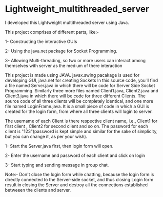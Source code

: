 # Lightweight_multithreaded_server
I developed this Lightweight multithreaded server using Java.

This project comprises of different parts, like:-

 1- Constructing the interactive GUIs
 
 2- Using the java.net package for Socket Programming.
 
 3- Allowing Multi-threading, so two or more users can interact among themselves with server as the medium of there interaction

This project is made using JAVA. javax.swing pacakage is used for developing GUI, java.net for creating Sockets
In this source code, you'll find a file named  Server.java in which there will be code for Server Side Socket Programming. Similarly three more files named Client1.java, Client2.java and Client3.java in which there will be code for three different Clients. The source code of all three clients will be completely identical, and one more file named LoginFrame.java. It is a small piece of code in which a GUI is created for the login form, from where all three clients will login to server. 

The username of each Client is there respective client name, i.e., Client1 for first client , Client2 for second client and so on. The password for each client is "123"(password is kept simple and similar for the sake of simplicity, but you can change it, as per your wish). 


1- Start the Server.java first, then login form will open.

2- Enter the username and password of each client and click on login

3- Start typing and sending message in group chat.


Note:- Don't close the login form while chatting, because the login form is directly connected to the Server-side socket, and thus closing Login form result in closing the Server and destroy all the connections established betweeen the clients and server.
